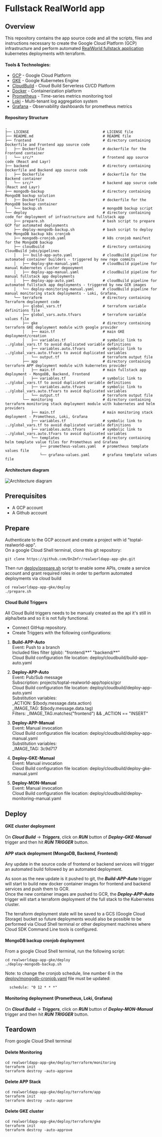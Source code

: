 # Fullstack RealWorld app

## Overview

This repository contains the app source code and all the scripts, files and instructions necessary to create the Google Cloud Platform (GCP) infrastructure and perform automated [RealWorld fullstack application](https://github.com/layrjs/react-layr-realworld-example-app) kubernetes deployments with terraform. 

#### Tools & Technologies:
* [GCP](https://cloud.google.com/) - Google Cloud Platform
* [GKE](https://cloud.google.com/kubernetes-engine/) - Google Kubernetes Engine
* [CloudBuild](https://cloud.google.com/build) - Cloud Build Serverless CI/CD Platform
* [Docker](https://www.docker.com/) - Containerization platform
* [Prometheus](https://prometheus.io/) - Time-series metrics monitoring tool
* [Loki](https://grafana.com/oss/loki/) - Multi-tenant log aggregation system
* [Grafana](https://grafana.com/) - Observability dashboards for prometheus metrics

#### Repository Structure

```
.
├── LICENSE                                  # LICENSE file
├── README.md                                # README file
├── frontend                                 # directory containing Dockerfile and Frontend app source code 
│   ├── Dockerfile                           # dockerfile for the Frontend container
│   └── src/*                                # frontend app source code (React and Layr)
├── backend                                  # directory containing Dockerfile and Backend app source code 
│   ├── Dockerfile                           # dockerfile for the Backend container
│   └── src/*                                # backend app source code (React and Layr)
├── mongodb-backup                           # directory containing MongoDB backup solution
│   ├── Dockerfile                           # dockerfile for the MongoDB backup container
│   └── backup.sh                            # mongoDB backup script
└── deploy                                   # directory containing code for deployment of infrastructure and fullstack app
    ├── prepare.sh                           # bash script to prepare GCP for automated deployments
    ├── deploy-mongodb-backup.sh             # bash script to deploy the MongoDB backup k8s cronjob
    ├── mongodb-cronjob.yaml                 # k8s cronjob manifest for the MongoDB backup
    ├── cloudbuild                           # directory containing CloudBuild jobs/pipelines
    │   ├── build-app-auto.yaml              # cloudBuild pipeline for automated container builders - triggered by new repo commits
    │   ├── deploy-gke-manual.yaml           # cloudBuild pipeline for manual Kubernetes cluster depooyment
    │   ├── deploy-app-manual.yaml           # cloudBuild pipeline for manual fullstack app deployments
    │   ├── deploy-app-auto.yaml             # cloudBuild pipeline for automated fullstack app deployments - triggered by new GCR images 
    │   └── deploy-monitoring-manual.yaml    # cloudBuild pipeline for manual monitoring stack deployments - Loki, Grafana, 
    └── terraform                            # directory containing Terraform deployment code 
        ├── global_vars.tf                   # terraform variable definitions file
        ├── global_vars.auto.tfvars          # terraform variable values file
        ├── gke                              # directory containing terraform GKE deployment module with google provider
        │   ├── main.tf                      # main GKE deployment/creation
        │   ├── variables.tf                 # symbolic link to ../global_vars.tf to avoid duplicated variable definitions
        │   ├── variables.auto.tfvars        # symbolic link to ../global_vars.auto.tfvars to avoid duplicated variables
        │   └── output.tf                    # terraform output file
        ├── app                              # directory containing terraform APP deployment module with kubernetes provider
        │   ├── main.tf                      # main fullstack app deployment - MongoDB, Backend, Frontend
        │   ├── variables.tf                 # symbolic link to ../global_vars.tf to avoid duplicated variable definitions
        │   ├── variables.auto.tfvars        # symbolic link to ../global_vars.auto.tfvars to avoid duplicated variables
        │   └── output.tf                    # terraform output file
        └── monitoring                       # directory containing terraform monitoring stack deployment module with kubernetes and helm providers
            ├── main.tf                      # main monitoring stack deployment - Prometheus, Loki, Grafana
            ├── variables.tf                 # symbolic link to ../global_vars.tf to avoid duplicated variable definitions
            ├── variables.auto.tfvars        # symbolic link to ../global_vars.auto.tfvars to avoid duplicated variables
            └── templates                    # directory containing helm template value files for Prometheus and Grafana
                ├── prometheus-values.yaml   # prometheus template values file
                └── grafana-values.yaml      # grafana template values file         
```
#### Architecture diagram
![Architecture diagram](./diagram.png "Architecture diagram")

## Prerequisites

* A GCP account
* A Github account


## Prepare

Authenticate to the GCP account and create a project with id "toptal-realworld-app".  
On a google Cloud Shell terminal, clone this git repository:
```
git clone https://github.com/DnZmfr/realworldapp-app-gke.git
```
Then run [deploy/prepare.sh](deploy/prepare.sh) script to enable some APIs, create a service account and grant required roles in order to perform automated deployments via cloud build
```
cd realworldapp-app-gke/deploy
./prepare.sh
```
#### Cloud Build Triggers
All Cloud Build triggers needs to be manualy created as the api it's still in alpha/beta and so it is not fully functional.

* Connect GitHup repository.
* Create Triggers with the following configurations:

1. __Build-APP-Auto__  
Event: Push to a branch  
Included files filter (glob): "frontend/\*\*" "backend/\*\*"  
Cloud Build configuration file location: deploy/cloudbuild/build-app-auto.yaml

1. __Deploy-APP-Auto__  
Event: Pub/Sub message  
Subscription: projects/toptal-realworld-app/topics/gcr  
Cloud Build configuration file location: deploy/cloudbuild/deploy-app-auto.yaml  
Substitution variables:  
_ACTION: $(body.message.data.action)  
_IMAGE_TAG: $(body.message.data.tag)  
Filters: _IMAGE_TAG.matches("frontend") && _ACTION == "INSERT"

1. __Deploy-APP-Manual__  
Event: Manual invocation  
Cloud Build configuration file location: deploy/cloudbuild/deploy-app-manual.yaml  
Substitution variables:  
_IMAGE_TAG: 3c9d717

1. __Deploy-GKE-Manual__  
Event: Manual invocation  
Cloud Build configuration file location: deploy/cloudbuild/deploy-gke-manual.yaml

1. __Deploy-MON-Manual__  
Event: Manual invocation  
Cloud Build configuration file location: deploy/cloudbuild/deploy-monitoring-manual.yaml


## Deploy

#### GKE cluster deployment
On _**Cloud Build**_ -> _**Triggers**_, click on _**RUN**_ button of _**Deploy-GKE-Manual**_ trigger and then hit _**RUN TRIGGER**_ button.

#### APP stack deployment (MongoDB, Backend, Frontend)
Any update in the source code of frontend or backend services  will trigger an automated build followed by an automated deployment. 

As soon as the new update is it pushed to git, the _**Build-APP-Auto**_ trigger will start to build new docker container images for frontend and backend services and push them to GCR.  
Once the new container images are pushed to GCR, the _**Deploy-APP-Auto**_ trigger will start a terraform deployment of the full stack to the Kubernetes cluster. 

The terraform deployment state will be saved to a GCS (Google Cloud Storage) bucket so future deployments would also be possible to be performed via Cloud Shell terminal or other deployment machines where Cloud SDK Command Line tools is configured.

#### MongoDB backup cronjob deployment
From a google Cloud Shell terminal, run the following script:
```
cd realworldapp-app-gke/deploy
./deploy-mongodb-backup.sh
```

Note: to change the cronjob schedule, line number 6 in the [deploy/mongodb-cronjob.yaml](deploy/mongodb-cronjob.yaml) file must be updated:
```
  schedule: "0 12 * * *"
```

#### Monitoring deployment (Prometheus, Loki, Grafana)
On _**Cloud Build**_ -> _**Triggers**_, click on _**RUN**_ button of _**Deploy-MON-Manual**_ trigger and then hit _**RUN TRIGGER**_ button.


## Teardown
From google Cloud Shell terminal

#### Delete Monitoring
```
cd realworldapp-app-gke/deploy/terraform/monitoring
terraform init
terraform destroy -auto-approve
```

#### Delete APP Stack
```
cd realworldapp-app-gke/deploy/terraform/app
terraform init
terraform destroy -auto-approve
```

#### Delete GKE cluster
```
cd realworldapp-app-gke/deploy/terraform/gke
terraform init
terraform destroy -auto-approve
```
